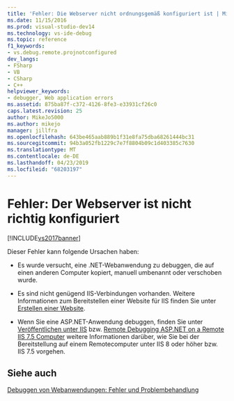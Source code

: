 ```yaml
---
title: 'Fehler: Die Webserver nicht ordnungsgemäß konfiguriert ist | Microsoft-Dokumentation'
ms.date: 11/15/2016
ms.prod: visual-studio-dev14
ms.technology: vs-ide-debug
ms.topic: reference
f1_keywords:
- vs.debug.remote.projnotconfigured
dev_langs:
- FSharp
- VB
- CSharp
- C++
helpviewer_keywords:
- debugger, Web application errors
ms.assetid: 875ba87f-c372-4126-8fe3-e33931cf26c0
caps.latest.revision: 25
author: MikeJo5000
ms.author: mikejo
manager: jillfra
ms.openlocfilehash: 643be465aab889b1f31e8fa75dba68261444bc31
ms.sourcegitcommit: 94b3a052fb1229c7e7f8804b09c1d403385c7630
ms.translationtype: MT
ms.contentlocale: de-DE
ms.lasthandoff: 04/23/2019
ms.locfileid: "68203197"
---
```

# <a name="error-the-web-server-is-not-configured-correctly"></a>Fehler: Der Webserver ist nicht richtig konfiguriert
[!INCLUDE[vs2017banner](../includes/vs2017banner.md)]

Dieser Fehler kann folgende Ursachen haben:  
  
- Es wurde versucht, eine .NET-Webanwendung zu debuggen, die auf einen anderen Computer kopiert, manuell umbenannt oder verschoben wurde.  
  
- Es sind nicht genügend IIS-Verbindungen vorhanden. Weitere Informationen zum Bereitstellen einer Website für IIS finden Sie unter [Erstellen einer Website](http://www.iis.net/learn/get-started/getting-started-with-iis/create-a-web-site).  
  
- Wenn Sie eine ASP.NET-Anwendung debuggen, finden Sie unter [Veröffentlichen unter IIS](https://docs.asp.net/en/latest/publishing/iis.html) bzw. [Remote Debugging ASP.NET on a Remote IIS 7.5 Computer](../debugger/remote-debugging-aspnet-on-a-remote-iis-7-5-computer.md) weitere Informationen darüber, wie Sie bei der Bereitstellung auf einem Remotecomputer unter IIS 8 oder höher bzw. IIS 7.5 vorgehen.  
  
## <a name="see-also"></a>Siehe auch  
 [Debuggen von Webanwendungen: Fehler und Problembehandlung](../debugger/debugging-web-applications-errors-and-troubleshooting.md)
